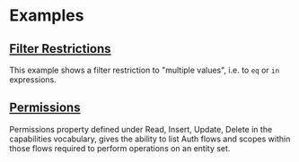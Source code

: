 # Examples

## [Filter Restrictions](Org.OData.Capabilities.V1.FilterRestrictions-sample.xml)

This example shows a filter restriction to "multiple values", i.e. to `eq`  or `in` expressions.

## [Permissions](Org.OData.Capabilities.V1.permissions-sample.xml) 

Permissions property defined under Read, Insert, Update, Delete in the capabilities vocabulary,  gives the ability to list Auth flows and scopes within those flows required to perform operations on an entity set.
  